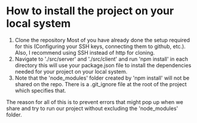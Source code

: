 # How to install the project on your local system
1. Clone the repository 
    Most of you have already done the setup required for this (Configuring your SSH keys, connecting them to github, etc.). Also, I recommend using SSH instead of http for cloning.
2. Navigate to './src/server' and './src/client' and run 'npm install' in each directory this will use your package.json file to install the dependencies needed for your project on your local system.
3. Note that the 'node_modules' folder created by 'npm install' will not be shared on the repo. There is a .git_ignore file at the root of the project which specifies that.

The reason for all of this is to prevent errors that might pop up when we share and try to run our project without excluding the 'node_modules' folder. 
